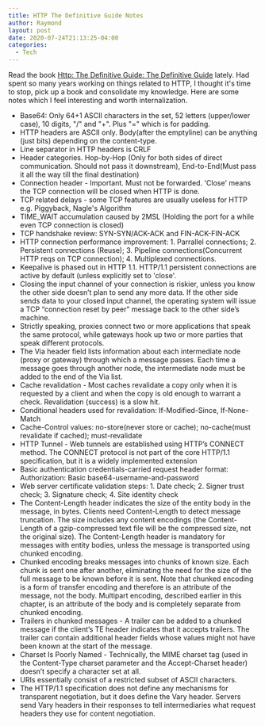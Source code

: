 ```yaml
---
title: HTTP The Definitive Guide Notes
author: Raymond
layout: post
date: 2020-07-24T21:13:25-04:00
categories:
  - Tech
---
```

Read the book [Http: The Definitive Guide: The Definitive Guide](https://www.goodreads.com/book/show/16675506-http) lately. Had spent so many years working on things related to HTTP, I thought it's time to stop, pick up a book and consolidate my knowledge. Here are some notes which I feel interesting and worth internalization.

* Base64: Only 64+1 ASCII characters in the set, 52 letters (upper/lower case), 10 digits, "/" and "+". Plus "=" which is for padding.
* HTTP headers are ASCII only. Body(after the emptyline) can be anything (just bits) depending on the content-type.
* Line separator in HTTP headers is CRLF
* Header categories. Hop-by-Hop (Only for both sides of direct communication. Should not pass it downstream), End-to-End(Must pass it all the way till the final destination)
* Connection header - Important. Must not be forwarded. 'Close'
 means the TCP connection will be closed when HTTP is done.
 * TCP related delays - some TCP features are usually useless for HTTP e.g. Piggyback, Nagle's Algorithm
* TIME_WAIT accumulation caused by 2MSL (Holding the port for a while even TCP connection is closed)
* TCP handshake review: SYN-SYN/ACK-ACK and FIN-ACK-FIN-ACK
* HTTP connection performance improvement: 1. Parrallel connections; 2. Persistent connections (Reuse); 3. Pipeline connections(Concurrent HTTP reqs on TCP connection); 4. Multiplexed connections.
* Keepalive is phased out in HTTP 1.1. HTTP/1.1 persistent connections are active by default (unless explicitly set to 'close'.
* Closing the input channel of your connection is riskier, unless you know the other side doesn’t plan to send any more data. If the other side sends data to your closed input channel, the operating system will issue a TCP “connection reset by peer” message back to the other side’s machine.
* Strictly speaking, proxies connect two or more applications that speak the same protocol, while gateways hook up two or more parties that speak different protocols. 
* The Via header field lists information about each intermediate node (proxy or gateway) through which a message passes. Each time a message goes through another node, the intermediate node must be added to the end of the Via list.
* Cache revalidation - Most caches revalidate a copy only when it is requested by a client and when the copy is old enough to warrant a check. Revalidation (success) is a slow hit.
* Conditional headers used for revalidation:  If-Modified-Since, If-None-Match
* Cache-Control values: no-store(never store or cache); no-cache(must revalidate if cached); must-revalidate
* HTTP Tunnel - Web tunnels are established using HTTP’s CONNECT method. The CONNECT protocol is not part of the core HTTP/1.1 specification, but it is a widely implemented extension
* Basic authentication credentials-carried request header format: Authorization: Basic base64-username-and-password
* Web server certificate validation steps: 1. Date check; 2. Signer trust check; 3. Signature check; 4. Site identity check
* The Content-Length header indicates the size of the entity body in the message, in bytes. Clients need Content-Length to detect message truncation. The size includes any content encodings (the Content-Length of a gzip-compressed text file will be the compressed size, not the original size). The Content-Length header is mandatory for messages with entity bodies, unless the message is transported using chunked encoding.
* Chunked encoding breaks messages into chunks of known size. Each chunk is sent one after another, eliminating the need for the size of the full message to be known before it is sent. Note that chunked encoding is a form of transfer encoding and therefore is an attribute of the message, not the body. Multipart encoding, described earlier in this chapter, is an attribute of the body and is completely separate from chunked encoding.
* Trailers in chunked messages - A trailer can be added to a chunked message if the client’s TE header indicates that it accepts trailers. The trailer can contain additional header fields whose values might not have been known at the start of the message.
* Charset Is Poorly Named - Technically, the MIME charset tag (used in the Content-Type charset parameter and the Accept-Charset header) doesn’t specify a character set at all.
* URIs essentially consist of a restricted subset of ASCII characters.
* The HTTP/1.1 specification does not define any mechanisms for transparent negotiation, but it does define the Vary header. Servers send Vary headers in their responses to tell intermediaries what request headers they use for content negotiation.

